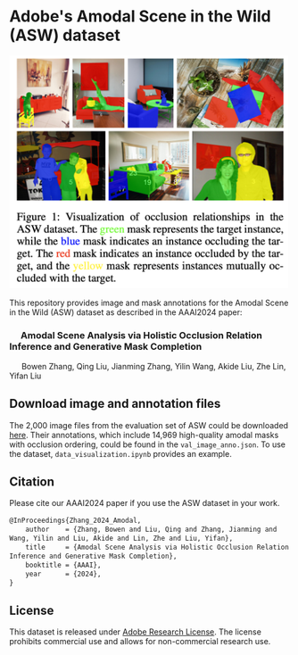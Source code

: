 # Adobe's Amodal Scene in the Wild (ASW) dataset
<img src="preview.png" alt="preview" width="500"/>

This repository provides image and mask annotations for the Amodal Scene in the Wild (ASW) dataset as described in the AAAI2024 paper:

### &emsp; Amodal Scene Analysis via Holistic Occlusion Relation Inference and Generative Mask Completion
&emsp;&nbsp; Bowen Zhang, Qing Liu, Jianming Zhang, Yilin Wang, Akide Liu, Zhe Lin, Yifan Liu

## Download image and annotation files
The 2,000 image files from the evaluation set of ASW could be downloaded [here](https://drive.google.com/file/d/1dnSRr1b1ceYjRaIsPpRW_QbOMF-C8v-t/view?usp=sharing). Their annotations, which include 14,969 high-quality amodal masks with occlusion ordering, could be found in the `val_image_anno.json`. To use the dataset, `data_visualization.ipynb` provides an example.

## Citation
Please cite our AAAI2024 paper if you use the ASW dataset in your work.
````
@InProceedings{Zhang_2024_Amodal,
    author    = {Zhang, Bowen and Liu, Qing and Zhang, Jianming and Wang, Yilin and Liu, Akide and Lin, Zhe and Liu, Yifan},
    title     = {Amodal Scene Analysis via Holistic Occlusion Relation Inference and Generative Mask Completion},
    booktitle = {AAAI},
    year      = {2024},
}
````

## License
This dataset is released under [Adobe Research License](LICENSE.md). The license prohibits commercial use and allows for non-commercial research use.